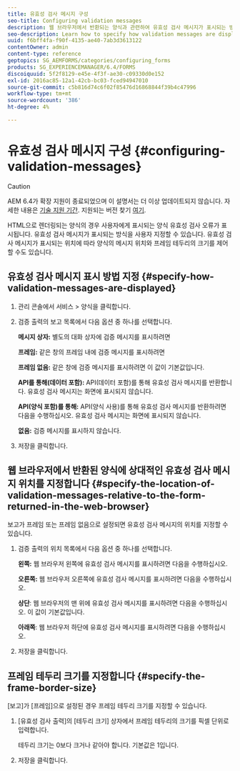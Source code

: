 ```yaml
---
title: 유효성 검사 메시지 구성
seo-title: Configuring validation messages
description: 웹 브라우저에서 반환되는 양식과 관련하여 유효성 검사 메시지가 표시되는 방식과 위치를 지정하는 방법을 알아봅니다.
seo-description: Learn how to specify how validation messages are displayed and their location relative to the form returned in the web browser.
uuid: f6bff4fa-f90f-4135-ae40-7ab3d3613122
contentOwner: admin
content-type: reference
geptopics: SG_AEMFORMS/categories/configuring_forms
products: SG_EXPERIENCEMANAGER/6.4/FORMS
discoiquuid: 5f2f8129-e45e-4f3f-ae30-c09330d0e152
exl-id: 2016ac85-12a1-42cb-bc03-fced94947010
source-git-commit: c5b816d74c6f02f85476d16868844f39b4c47996
workflow-type: tm+mt
source-wordcount: '386'
ht-degree: 4%

---
```


# 유효성 검사 메시지 구성 {#configuring-validation-messages}

>[!CAUTION]
>
>AEM 6.4가 확장 지원이 종료되었으며 이 설명서는 더 이상 업데이트되지 않습니다. 자세한 내용은 [기술 지원 기간](https://helpx.adobe.com/kr/support/programs/eol-matrix.html). 지원되는 버전 찾기 [여기](https://experienceleague.adobe.com/docs/).

HTML으로 렌더링되는 양식의 경우 사용자에게 표시되는 양식 유효성 검사 오류가 표시됩니다. 유효성 검사 메시지가 표시되는 방식을 사용자 지정할 수 있습니다. 유효성 검사 메시지가 표시되는 위치에 따라 양식의 메시지 위치와 프레임 테두리의 크기를 제어할 수도 있습니다.

## 유효성 검사 메시지 표시 방법 지정 {#specify-how-validation-messages-are-displayed}

1. 관리 콘솔에서 서비스 > 양식을 클릭합니다.
1. 검증 출력의 보고 목록에서 다음 옵션 중 하나를 선택합니다.

   **메시지 상자:** 별도의 대화 상자에 검증 메시지를 표시하려면

   **프레임:** 같은 창의 프레임 내에 검증 메시지를 표시하려면

   **프레임 없음:** 같은 창에 검증 메시지를 표시하려면 이 값이 기본값입니다.

   **API를 통해(데이터 포함):** API(데이터 포함)를 통해 유효성 검사 메시지를 반환합니다. 유효성 검사 메시지는 화면에 표시되지 않습니다.

   **API(양식 포함)를 통해:** API(양식 사용)를 통해 유효성 검사 메시지를 반환하려면 다음을 수행하십시오. 유효성 검사 메시지는 화면에 표시되지 않습니다.

   **없음:** 검증 메시지를 표시하지 않습니다.

1. 저장을 클릭합니다.

## 웹 브라우저에서 반환된 양식에 상대적인 유효성 검사 메시지 위치를 지정합니다 {#specify-the-location-of-validation-messages-relative-to-the-form-returned-in-the-web-browser}

보고가 프레임 또는 프레임 없음으로 설정되면 유효성 검사 메시지의 위치를 지정할 수 있습니다.

1. 검증 출력의 위치 목록에서 다음 옵션 중 하나를 선택합니다.

   **왼쪽:** 웹 브라우저 왼쪽에 유효성 검사 메시지를 표시하려면 다음을 수행하십시오.

   **오른쪽:** 웹 브라우저 오른쪽에 유효성 검사 메시지를 표시하려면 다음을 수행하십시오.

   **상단**: 웹 브라우저의 맨 위에 유효성 검사 메시지를 표시하려면 다음을 수행하십시오. 이 값이 기본값입니다.

   **아래쪽**: 웹 브라우저 하단에 유효성 검사 메시지를 표시하려면 다음을 수행하십시오.

1. 저장을 클릭합니다.

## 프레임 테두리 크기를 지정합니다 {#specify-the-frame-border-size}

[보고]가 [프레임]으로 설정된 경우 프레임 테두리 크기를 지정할 수 있습니다.

1. [유효성 검사 출력]의 [테두리 크기] 상자에서 프레임 테두리의 크기를 픽셀 단위로 입력합니다.

   테두리 크기는 0보다 크거나 같아야 합니다. 기본값은 1입니다.

1. 저장을 클릭합니다.
